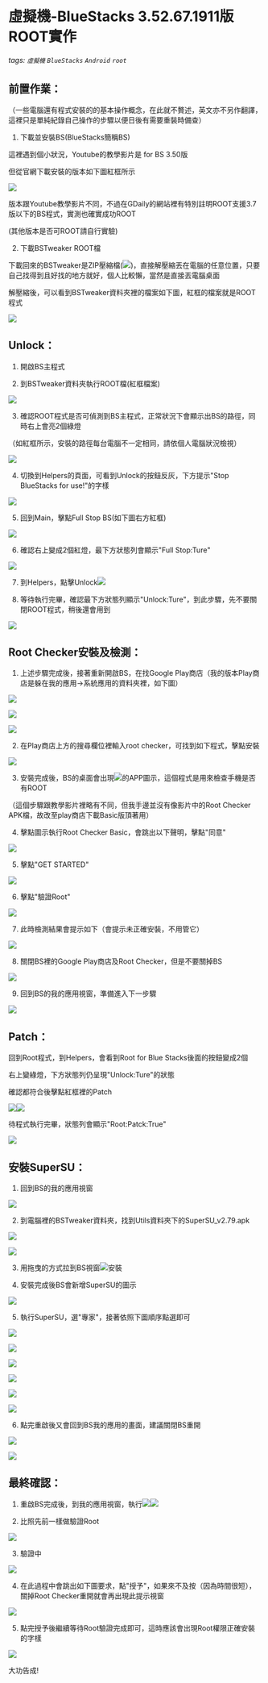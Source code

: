  # 虛擬機-BlueStacks 3.52.67.1911版ROOT實作
###### tags: `虛擬機` `BlueStacks` `Android` `root`
 ## 前置作業：

（一些電腦還有程式安裝的的基本操作概念，在此就不贅述，英文亦不另作翻譯，這裡只是單純紀錄自己操作的步驟以便日後有需要重裝時備查）

1. 下載並安裝BS(BlueStacks簡稱BS)

這裡遇到個小狀況，Youtube的教學影片是 for BS 3.50版

但從官網下載安裝的版本如下圖紅框所示

![](https://lh6.googleusercontent.com/Qyen6YEmxTok1f2Q32eptWbmy-euwB5mcqeGuUgwAOM3xTHsn1q-xRloAN5AHqsLg9gDVOo3NScn_38Fcbes6wI1RFa_TrqlAwxpL3RNW_WfWSwK-7webuU6H4NcdYzaSls0c1Jg)

版本跟Youtube教學影片不同，不過在GDaily的網站裡有特別註明ROOT支援3.7版以下的BS程式，實測也確實成功ROOT

(其他版本是否可ROOT請自行實驗)

2.  下載BSTweaker ROOT檔

下載回來的BSTweaker是ZIP壓縮檔(![](https://lh3.googleusercontent.com/swrJCWrbOBfmVDjPBKQajQGUQEi7nX1r2jbclWqUZRXDfz_CCDm8P9rnJ3hz_0fG-YNC6ws5tmFjf_2G6HkoBHy90w0B7auRgfSs0YSdkITTWmok_UJacMoIwbRroKIByGkPj1my))，直接解壓縮丟在電腦的任意位置，只要自己找得到且好找的地方就好，個人比較懶，當然是直接丟電腦桌面

解壓縮後，可以看到BSTweaker資料夾裡的檔案如下圖，紅框的檔案就是ROOT程式

![](https://lh4.googleusercontent.com/aaOcsd9M0nY4P8AVAb4u57bxwjB34fja48-z0fYptZ3OP5LiwdHLA-W27JUwZCP4ZeG8cuhPInxjz9jsdQ7PICTZkOQUgM-BnWqptUuty6yTT9VDD4y8tERlXpMX4jinVNm9pUlz)

## Unlock：

1.  開啟BS主程式

2.  到BSTweaker資料夾執行ROOT檔(紅框檔案)

![](https://lh4.googleusercontent.com/gNM7UrjDWgXBARPhFOuarNsKlDT0zSDxJfDgZajoiLnFxSl6HXbsd-tSxcokBJ79XvjMcF_kFTo1ZQ1Wuih7RdoNN0wPWszmK5Hj-a3eJm2CMUfxbtVc9lV0B9kZbOB5IotbNeTt)

3.  確認ROOT程式是否可偵測到BS主程式，正常狀況下會顯示出BS的路徑，同時右上會亮2個綠燈

（如紅框所示，安裝的路徑每台電腦不一定相同，請依個人電腦狀況檢視）

![](https://lh6.googleusercontent.com/XrFi1OqmYkj5eSfsazV_HEBowixTk3Ur0Cx3e9Jnq2ILkb-20CpG23J7EW03nghksVlco2F9sRq4Rr5wnUYKquNu90go3iAi4cVNSvHQ8b9JobsWoFQbrqhYOYhARQDJ_9uNonu8)

4.  切換到Helpers的頁面，可看到Unlock的按鈕反灰，下方提示"Stop BlueStacks for use!"的字樣

![](https://lh6.googleusercontent.com/xasWulvbdwdV7UgLYNQrxxpqLS6O1FDuWgdhGpyTsCQpIydtnKfgs8elG1MPLdXO8ul5QlLzoE_FocQVg9NjIlPaSSrtODv31oiODjqspO0O6E8shlqYMcfnTGntIHeCkvsDDOg2)

5.  回到Main，擊點Full Stop BS(如下圖右方紅框)

![](https://lh5.googleusercontent.com/1yhQnoWXq8p2wD4IUAHWyKDw8-K_1AAfduKqrLUX52n22XGzztEWTLnKeTj6D9mwV6_8THvR7M7HBkcW6vpluCnLJovej0ZEQ_89RCM4s0lv2xfN8j7GTY5_A4i6RHlsSfo7UbSa)

6.  確認右上變成2個紅燈，最下方狀態列會顯示"Full Stop:Ture"

![](https://lh3.googleusercontent.com/xHbh2jK2BSyD8FBgrICRU7lO_aFIHnFECb448dqHb_dlrQrCodI5xna9eUfFYcTmN1UebpU0Z9aA9xvVY1c5JidwBcoaTIuhxLJYugQWa0-s8-mK1HKqSYbW2d-8bqWIr26mwYdh)

7.  到Helpers，點擊Unlock![](https://lh6.googleusercontent.com/U6FpymUcLAnbBACTTADBoVWlcnnNWkLvvqWGYeWwbIHKqaw6vMs6vVIfkPs1Z2vNflTSMgPhPlox21CApnAKDy6MQvA6ALV5BmBkgKBOAg_bKbDIv05LFBqbCBr-GGCCRsPgeIIw)

8.  等待執行完畢，確認最下方狀態列顯示"Unlock:Ture"，到此步驟，先不要關閉ROOT程式，稍後還會用到

![](https://lh4.googleusercontent.com/16ayWTvVKBJgQvjDhIXjzo25_f9u9csWmoyRWUPYZyqcVAmukh9N15rFlXSaxOPwXe4mwHNY9Nithu63P5PW_wYIl5lJJiB-b8xke2YB-50KX5EL-c3En2inRZ81jijXd7F9dZxL)
 ## Root Checker安裝及檢測：

1.  上述步驟完成後，接著重新開啟BS，在找Google Play商店（我的版本Play商店是躲在我的應用→系統應用的資料夾裡，如下圖）

![](https://lh3.googleusercontent.com/eZCIW4pvVURZF7Q3tbAlxcpDoJX12-Sgw-ei950-yqh5rOkPqRm8SRuo0Sd_AuDPrVVq-Pquj1IHR7soH-z0orlJkB18yknt6IWNJDwueW6Hzh7W307yzZCbsAgwxPwOAEgK7ukF)

![](https://lh5.googleusercontent.com/ED_8OjvMEjzXD_k1NV8bjT8fLNwm1wdwYXqqTUWxD4jOdjasXMa311rjjNfVGF-b-8Jj4HGufEhkPfUjwM8RLirkT8Y90-XmZ-fZk8vB8PR24EpUzWPjEhcboveihDNct2IARhm9)

![](https://lh4.googleusercontent.com/sBfXOBFoB4R05wMJR24sV5XTyLZ4leT-mea_fs3nael6mhn81DHUiWy8bT6gi9CpKwZ6b3UnKIA3NnkJp2D_CiF35Sqao6aqjsA1Xm3hcQorV38cfAHhO2ZvGFRGb7gtlQ9RMZ1M)

2.  在Play商店上方的搜尋欄位裡輸入root checker，可找到如下程式，擊點安裝

![](https://lh6.googleusercontent.com/wbuk6ro0J8xkQfBv8URko9COpsi_1QvZdFaVoCSax5WuvPJp-H9saAK5wbqAWXhxA-l1UYMuAkUTyh_vB6wNTxwuywLxkjVimAMunFXDT_fV_lq4Aai-ockhXAnpVDRyeiFjgJ5l)

3.  安裝完成後，BS的桌面會出現![](https://lh6.googleusercontent.com/nRzxaLZG8imggncA_e70K2OhkEvi3wSoG7YzDQ-qmPy0Q5enRMKIAOgwFrxjAAtWQU32FjaPvwjtYv3kbskAGQTQ6byeA7Yfeus_wM7S0CS0gLQUrHh3Lf1ckxDQvXFfD1cwA1NR)的APP圖示，這個程式是用來檢查手機是否有ROOT

（這個步驟跟教學影片裡略有不同，但我手邊並沒有像影片中的Root Checker APK檔，故改至play商店下載Basic版頂著用）

4.  擊點圖示執行Root Checker Basic，會跳出以下聲明，擊點"同意"

![](https://lh5.googleusercontent.com/eIWjCl2dqLh3F4fnrawVDtvdN1xBYKCG6B6BQG5YAVBt58kmG9YP19V9Qsoyt8JUaPG28yfWhBm8uA5UjdCstHgb94xQZ5GIKUuZq0niEOwJ_CvjUjWjfOZSe5Yj746VN5YCxXoU)

5.  擊點"GET STARTED"

![](https://lh6.googleusercontent.com/sLwv8XJiyR3bFETVUWZgXJdxrpPOvoITtwQOroM-v_9KsS6WdIRsnBNtkXy5xQzmamq43_I7Vb0-6ehPwFLerIbe3mhybFXc8L8C96ZYX_pe044ypeQwuSWu2EMCqGANViRknPDK)

6.  擊點"驗證Root"

![](https://lh5.googleusercontent.com/uEv2oYO53-LSoiEChWqMLkK4jpwqgChwy2JxPKck-9DWrSi3AQMNQ8sCXrhm2sOgmkcyUFyOvElg1GSl-1v6Gs3x2pNHVN2mwSiWLFv8KtqCjXRtclaKRfXjw_r6WDIDBO2nF1uJ)

7.  此時檢測結果會提示如下（會提示未正確安裝，不用管它）

![](https://lh5.googleusercontent.com/EcLJoat2yQ0c9TqYZbUBWVtdabNNkAVPgO35ihgJ6mscA78iYHg4NrVHW6mWvGGoNVU-BS6ic3e8r8fe-Kb40GOdmMhpVrYvFElhhh-XayvbucSmDDZbE1fw4kYpyzIhBxzS93S8)

8.  關閉BS裡的Google Play商店及Root Checker，但是不要關掉BS

![](https://lh3.googleusercontent.com/ZCP8fXRzArtIr-yrMAR2hiIA2HwU7gwAH1SIotKwQ9FHoXBrEA4QGL-q7wIet2WOo1kL8hOxeyhwEHcY0i2uCA8UQ805iAzHAhY1dR3wE10MHJv0VrnDcxvzaeZJ954eGeGplSdD)

9.  回到BS的我的應用視窗，準備進入下一步驟

![](https://lh5.googleusercontent.com/RPyli-KBbhpmPH_d42ksda_sndqRdoGLtxSYsAbXUWCnaEu-_HPeA6Jo-3UAuHKGnaJOyrjUd5cJQBm46u8YNhwbA2lUu4-kIQgQMS2xp843Lqq9-HAZErT0NOs7R8lfLMtiXuRg)

 ## Patch：

回到Root程式，到Helpers，會看到Root for Blue Stacks後面的按鈕變成2個

右上變綠燈，下方狀態列仍呈現"Unlock:Ture"的狀態

確認都符合後擊點紅框裡的Patch

![](https://lh5.googleusercontent.com/wpx0DiPw-wAVf9THW8MfpGeBGTa576vPeODhNy8ao-ekwf5yUe_H1GfA8h13w_a0sJHUPOitv7XVOVrIcpBbbZRAcIlehymPG5IuN7-PbXb05NwNtYw8Mlm59uM5YxONrm3dJJeF)![](https://lh4.googleusercontent.com/fCquGVH4dPcUgyXc_U5clFWDDRdV04v09JhEx7aZo5b4etFmsJdx8LI92IZKimm-aNpWURAKIrMZfSQTrzTnw5y6Jwx9RogEeUUCfFyRFgzC1A9FiOOhTpjiXqACN6LdA1KaUsre)

待程式執行完畢，狀態列會顯示"Root:Patck:True"

![](https://lh5.googleusercontent.com/icluunGeK2t_nOISvmXKO-naoqDMMB2iPRlvLEu6fCs3vCTyhQzVHwFIr_ih565OMzgAwnC-iuYv6CZb3MX8GRZ_2GG_lrLW-Jgnvjugwit1kN-55SeI6Ta6lnolh1b9_aH7iqBJ)

## 安裝SuperSU：

1.  回到BS的我的應用視窗

![](https://lh4.googleusercontent.com/Ms0aCUSTpfgZb6PeE7Nm_K7lGcnSEtGhO4SI7EHoTrFOAgyHOg9ouDgXNWzDUxjM8iDaqy37PL7_QsTy2rv57TryT5s0a-k51i9WQaL2HMXdtWVeynyayUIC237taN7-XeAXaT3W)

2.  到電腦裡的BSTweaker資料夾，找到Utils資料夾下的SuperSU_v2.79.apk

![](https://lh5.googleusercontent.com/noBbIaIW56MoXPIbGO8wkrmnyAHJCzN6o51if_6v1syviIzjtuEmyG7avdYbBQKCZrlT2th7nDlnn5N6PWh22_uQD9HHEyGoM54bH0eZPV2QTlNIjQedY-NHDzpIlrQbM42Zqtvb)

![](https://lh3.googleusercontent.com/P7yKU2bOKwzgunKApGEwvCi0rqsM5pv5st3vm9ezw0SCPJZ-XZlt-00Ti0lFvVMrjvFERWHsIR3sjxk1Qd_bfISvCKXmfEQd8ByYjPfDECnpBM-3ny3eWeCo6HCqvGU74lGboot4)

3.  用拖曳的方式拉到BS視窗![](https://lh6.googleusercontent.com/TGdq4wqiP0ECBoBsC-TEMCqNKVI1WtOrbmKVSjxYurUE9F1doeI9HdABcHdHqNS8RGbFk2wIx72JTLNjdMrlJSvGWzSJor2n9agsfN5w3o63ISE7rFL7LYkub6ZXu9iMmtiC7p8S)安裝

4.  安裝完成後BS會新增SuperSU的圖示

![](https://lh5.googleusercontent.com/Y4qoj_c1gSJjEtZ0q76qR0cqnaNAqWgSARe-gEr1CFZr-q1k4U-iiA0Udbmk5qTwYbtGixmV_UeqIDpNbwwVW2M9-8kRKkXY70Hb2naURj4sZ97rxHcWGAd3_2QJySwciCu_Olce)

5.  執行SuperSU，選"專家"，接著依照下圖順序點選即可

![](https://lh4.googleusercontent.com/TzDKTMOqSaE5TxnwKI_At6NW7Yk7FTngCgmkUOiwjXiQrkcpw9haRNNa8vqKvR4UPNqOo2A7-eh4z01hM5VbhD6ZRzMRwIajfc266IjG38a6r46qx-9yz2uvyOPKembFdm0Vgkjl)

![](https://lh3.googleusercontent.com/t_r2u5tlNC4KprjGFtFbDPINOsrxupI8ZQ9Z1EFCrJibvCQfbphHNTl8eHnfUx6BHdLlQL_yiKm3qUOepCt7yUdlAMBQCIKc5513cer_0kWHHgqcficfqcIkNyE9QuO_oYEgRuTV)

![](https://lh4.googleusercontent.com/CyOyzeg5TnkwQSrS4RoBH0PCrrEqBPgwYlWhADycu6DoPk5-YCrr0mdsIKkJkDN9_F3qnUuujCQLKRR035RJrQpwPkGTqyTIXgYeusox2UUqWoMlHv79Af1GDCsX--Ydz5Z6kGci)

![](https://lh3.googleusercontent.com/6a4p6db3JhWVPRxcvir6zHgI8zurR55vMdQfxYinC2ce7bpVSlSoclsMr9PnX6irTXDf8CctfF0dO4fx1d6yky48xXKzreOc1zdp9xppkQHFGuH85nMzwmcjaeazmB4SDp0AYDwz)

![](https://lh5.googleusercontent.com/E40weueAebKmf-y1aCysd1Wo9WiqqhX4VchDqIN3zWR936nQK9Xck_ZtZ-gVCrR62qCLcqz40eYkjLRm_w1UfwAQdm7szsQR_OdcFjOuVi9g8kTXCjRc_AVXFTl2KgkLxOYEeKQR)

![](https://lh3.googleusercontent.com/1YBCV-t3XQKJexZLe9lHqg6pqrFU1RGiwtyewmzP-1qPxjqygDeuwgSqWEYqli_Z8POYAa5-QsZiRNDOr9F-L8Qw9ZQP25rTBkhZnQLcH88Hw8fJe8PiQJ7o3FntKyKvEhrAS4AO)

6.  點完重啟後又會回到BS我的應用的畫面，建議關閉BS重開

![](https://lh5.googleusercontent.com/c9GxzW_SmI99Q7o63Rt7GYWZha_ATvqNTXluz2y_zO0GXe9OmzmLq48GTIv__AyNPK8bDqWxYX7fnf-NCrSjINwZgahTJTW2sKM6mfPjt-1Ah2gLhqgn4uBhuBYHSuY89m1zIVwo)

![](https://lh6.googleusercontent.com/sjbnYHuHKUUCuPcRxjanQrWH1B4lBSK7FqGbzt1MT99xLkIZ32pdPnA6YU-DKnwAjfHIUHv-iWT1OCRi54juyjSY9-7b1hTw2yyEvhEEsfZdBQCz_N-MWF33O1u6Y-KWARkIf1Nc)

## 最終確認：

1.  重啟BS完成後，到我的應用視窗，執行![](https://lh4.googleusercontent.com/ZD8Am0i3Zmf3jXNsHKTYj49Z0ePEd7NEJxL08p-BIkrAL77XHUhLv5R3AIT_n5lnZgzcSP1sqMH52-GQxrkKRaH5vSV_59JnVfDEI5E1AVNwA-eHbJmO12G2NC2piKAwrTzHEiZB)![](https://lh3.googleusercontent.com/CA0X9YpBiUwckPVYLzoNwSyfcKGpdJCVRZsxRJbYGPwfGeaEgAhcM0I4dwXbPD6xW3V7UG-n820HdLfEFvml5ReFZ7c427QJiXIPDIVr_sZJ6N-SgbdewiI3qU9evzeXS8z4b2_s)

2.  比照先前一樣做驗證Root

![](https://lh6.googleusercontent.com/ZsK9YUJZAuZmIJSXAyf0S3H9cxu1LXbSZRAzSB444S5h0tq1XPB9E_Rhj24fsj3t3OPLby6FPclEsvm0PdTFCxYkeHPSBjtyoCc-6Ar-ofC2o97r-TcvRDQJH8KS2_Q6X3o4YmxB)

3.  驗證中

![](https://lh6.googleusercontent.com/Iv9HD_jmduQzB3ZtqtodJbvrW7KwfGF4YOYzy2RQ5IvgPcnbbcG09wWZ2CkmDQUnZa-mGtQGPTZW75MxZdjPh1_j9502xb7gmgzsc-6Oh_uVBYiDbKbasGO0TZXo0RdTIO3XRS7B)

4.  在此過程中會跳出如下圖要求，點"授予"，如果來不及按（因為時間很短），關掉Root Checker重開就會再出現此提示視窗

![](https://lh5.googleusercontent.com/WIiZCbC1C_RUfK7ewKohUe3cQ5q80Daqx4foMAbnJjV5TG7-DYoQUE3pSe8_UnAef-rs90FrsCO4Mr1ViWO6aWe6Ds1XTd3K_31Qx3bcin-e9MewS4bXPYHuGzi9waQ9JuYBNqXJ)

5.  點完授予後繼續等待Root驗證完成即可，這時應該會出現Root權限正確安裝的字樣

![](https://lh3.googleusercontent.com/XtgEbV0M3cKz1YRCRA99rQBqPO08MTsyePI1SXAlFfHM0WUqwo7SHbI2bWcrS8by4sp8ZiNtg8nC6ewTjhRemOPS0x2I6hVHI3TEod9gCMexHJdVm2pCI_xKa-XIVj-UD-L_9O5x)

大功告成!